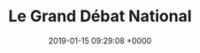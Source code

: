 ---
title: Le Grand Débat National
link: https://granddebat.fr
description: Consultation menée par le Service d'Information du Gouvernement
outil:
- CapCollectif
screenshot: granddebat.png
date: 2019-01-15 09:29:08 +0000
in_progress: true
---